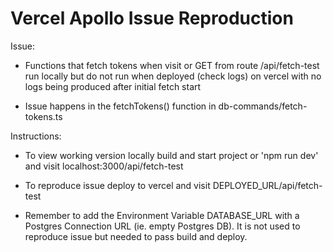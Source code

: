 # Vercel Apollo Issue Reproduction 

Issue:

- Functions that fetch tokens when visit or GET from route /api/fetch-test run locally but do not run when deployed (check logs) on vercel with no logs being produced after initial fetch start

- Issue happens in the fetchTokens() function in db-commands/fetch-tokens.ts

Instructions: 

- To view working version locally build and start project or 'npm run dev' and visit localhost:3000/api/fetch-test

- To reproduce issue deploy to vercel and visit DEPLOYED_URL/api/fetch-test

- Remember to add the Environment Variable DATABASE_URL with a Postgres Connection URL (ie. empty Postgres DB). It is not used to reproduce issue but needed to pass build and deploy.